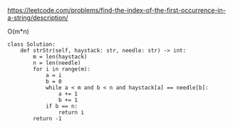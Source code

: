https://leetcode.com/problems/find-the-index-of-the-first-occurrence-in-a-string/description/

O(m*n)
```
class Solution:
    def strStr(self, haystack: str, needle: str) -> int:
        m = len(haystack)
        n = len(needle)
        for i in range(m):
            a = i
            b = 0
            while a < m and b < n and haystack[a] == needle[b]:
                a += 1
                b += 1
            if b == n:
                return i
        return -1

```